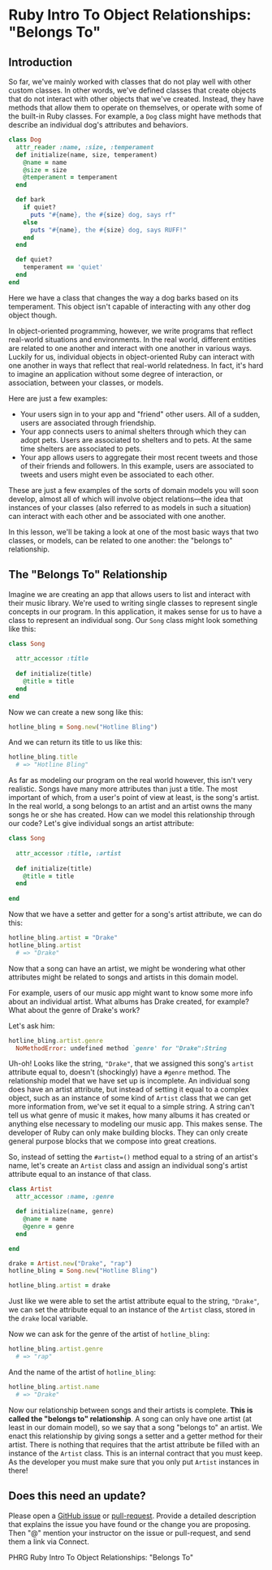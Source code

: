 # Ruby Intro To Object Relationships: "Belongs To"

## Introduction

So far, we've mainly worked with classes that do not play well with other custom classes. In other words, we've defined classes that create objects that do not interact with other objects that we've created. Instead, they have methods that allow them to operate on themselves, or operate with some of the built-in Ruby classes. For example, a `Dog` class might have methods that describe an individual dog's attributes and behaviors. 

```ruby
class Dog
  attr_reader :name, :size, :temperament
  def initialize(name, size, temperament)
    @name = name
    @size = size
    @temperament = temperament
  end

  def bark
    if quiet?
      puts "#{name}, the #{size} dog, says rf"
    else
      puts "#{name}, the #{size} dog, says RUFF!"
    end
  end

  def quiet?
    temperament == 'quiet'
  end
end
```

Here we have a class that changes the way a dog barks based on its
temperament. This object isn't capable of interacting with any other dog object
though.

In object-oriented programming, however, we write programs that reflect real-world situations and environments. In the real world, different entities are related to one another and interact with one another in various ways. Luckily for us, individual objects in object-oriented Ruby can interact with one another in ways that reflect that real-world relatedness. In fact, it's hard to imagine an application without some degree of interaction, or association, between your classes, or models. 

Here are just a few examples:

* Your users sign in to your app and "friend" other users. All of a sudden, users are associated through friendship.
* Your app connects users to animal shelters through which they can adopt pets. Users are associated to shelters and to pets. At the same time shelters are associated to pets.
* Your app allows users to aggregate their most recent tweets and those of their friends and followers. In this example, users are associated to tweets and users might even be associated to each other.

These are just a few examples of the sorts of domain models you will soon develop, almost all of which will involve object relations––the idea that instances of your classes (also referred to as models in such a situation) can interact with each other and be associated with one another.

In this lesson, we'll be taking a look at one of the most basic ways that two classes, or models, can be related to one another: the "belongs to" relationship. 

## The "Belongs To" Relationship

Imagine we are creating an app that allows users to list and interact with their music library. We're used to writing single classes to represent single concepts in our program. In this application, it makes sense for us to have a class to represent an individual song. Our `Song` class might look something like this:

```ruby
class Song
  
  attr_accessor :title
  
  def initialize(title)
    @title = title
  end
end
```

Now we can create a new song like this:

```ruby
hotline_bling = Song.new("Hotline Bling")
```

And we can return its title to us like this:

```ruby
hotline_bling.title
  # => "Hotline Bling"
```

As far as modeling our program on the real world however, this isn't very realistic. Songs have many more attributes than just a title. The most important of which, from a user's point of view at least, is the song's artist. In the real world, a song belongs to an artist and an artist owns the many songs he or she has created. How can we model this relationship through our code? Let's give individual songs an artist attribute:

```ruby
class Song
  
  attr_accessor :title, :artist
  
  def initialize(title)
    @title = title
  end
  
end
```

Now that we have a setter and getter for a song's artist attribute, we can do this:

```ruby
hotline_bling.artist = "Drake"
hotline_bling.artist
  # => "Drake"
```

Now that a song can have an artist, we might be wondering what other attributes might be related to songs and artists in this domain model. 

For example, users of our music app might want to know some more info about an individual artist. What albums has Drake created, for example? What about the genre of Drake's work?

Let's ask him:

```ruby
hotline_bling.artist.genre
  NoMethodError: undefined method `genre' for "Drake":String
```

Uh-oh! Looks like the string, `"Drake"`, that we assigned this song's `artist` attribute equal to, doesn't (shockingly) have a `#genre` method. The relationship model that we have set up is incomplete. An individual song does have an artist attribute, but instead of setting it equal to a complex object, such as an instance of some kind of `Artist` class that we can get more information from, we've set it equal to a simple string. A string can't tell us what genre of music it makes, how many albums it has created or anything else necessary to modeling our music app. This makes sense. The developer of Ruby can only make building blocks. They can only create general purpose blocks that we compose into great creations. 

So, instead of setting the `#artist=()` method equal to a string of an artist's name, let's create an `Artist` class and assign an individual song's artist attribute equal to an instance of that class. 

```ruby
class Artist
  attr_accessor :name, :genre

  def initialize(name, genre) 
    @name = name
    @genre = genre
  end

end

drake = Artist.new("Drake", "rap")
hotline_bling = Song.new("Hotline Bling")

hotline_bling.artist = drake
```

Just like we were able to set the artist attribute equal to the string, `"Drake"`, we can set the attribute equal to an instance of the `Artist` class, stored in the `drake` local variable. 

Now we can ask for the genre of the artist of `hotline_bling`:

```ruby
hotline_bling.artist.genre
  # => "rap"
```

And the name of the artist of `hotline_bling`:

```ruby
hotline_bling.artist.name
  # => "Drake"
```

Now our relationship between songs and their artists is complete. **This is called the "belongs to" relationship**. A song can only have one artist (at least in our domain model), so we say that a song "belongs to" an artist. We enact this relationship by giving songs a setter and a getter method for their artist. There is nothing that requires that the artist attribute be filled with an instance of the `Artist` class. This is an internal contract that you must keep. As the developer you must make sure that you only put `Artist` instances in there!

## Does this need an update?
Please open a [GitHub issue](https://github.com/learn-co-curriculum/phrg-ruby-intro-to-object-relationships-with-belongs-to/issues) or [pull-request](https://github.com/learn-co-curriculum/phrg-ruby-intro-to-object-relationships-with-belongs-to/pulls). Provide a detailed description that explains the issue you have found or the change you are proposing. Then "@" mention your instructor on the issue or pull-request, and send them a link via Connect.

<p data-visibility='hidden'>PHRG Ruby Intro To Object Relationships: "Belongs To"</p>
